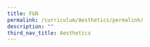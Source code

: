 ```yaml
---
title: F&N
permalink: /curriculum/Aesthetics/permalink/
description: ""
third_nav_title: Aesthetics
---
```

